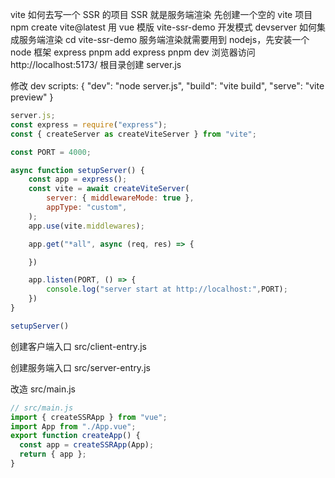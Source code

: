 vite 如何去写一个 SSR 的项目
SSR 就是服务端渲染
先创建一个空的 vite 项目
npm create vite@latest
用 vue 模版
vite-ssr-demo
开发模式 devserver 如何集成服务端渲染
cd vite-ssr-demo
服务端渲染就需要用到 nodejs，先安装一个 node 框架 express
pnpm add express
pnpm dev
浏览器访问 http://localhost:5173/
根目录创建 server.js

修改 dev
scripts: {
"dev": "node server.js",
"build": "vite build",
"serve": "vite preview"
}

```js
server.js;
const express = require("express");
const { createServer as createViteServer } from "vite";

const PORT = 4000;

async function setupServer() {
    const app = express();
    const vite = await createViteServer(
        server: { middlewareMode: true },
        appType: "custom",
    );
    app.use(vite.middlewares);

    app.get("*all", async (req, res) => {

    })

    app.listen(PORT, () => {
        console.log("server start at http://localhost:",PORT);
    })
}

setupServer()
```

创建客户端入口 src/client-entry.js

创建服务端入口 src/server-entry.js

改造 src/main.js

```js
// src/main.js
import { createSSRApp } from "vue";
import App from "./App.vue";
export function createApp() {
  const app = createSSRApp(App);
  return { app };
}
```
